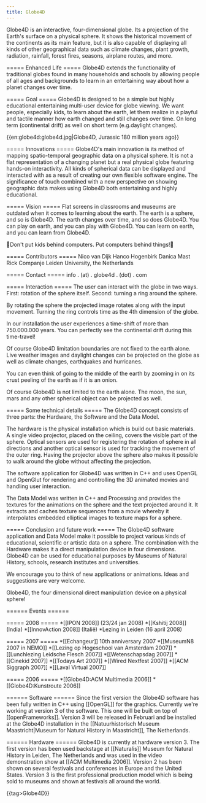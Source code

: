 ```yaml
---
title: Globe4D
---
```

Globe4D is an interactive, four-dimensional globe. Its a projection of the Earth's surface on a physical sphere. It shows the historical movement of the continents as its main feature, but it is also capable of displaying all kinds of other geographical data such as climate changes, plant growth, radiation, rainfall, forest fires, seasons, airplane routes, and more.

===== Enhanced Life =====
Globe4D extends the functionality of traditional globes found in many households and schools by allowing people of all ages and backgrounds to learn in an entertaining way about how a planet changes over time.

===== Goal =====
Globe4D is designed to be a simple but highly educational entertaining multi-user device for globe viewing. We want people, especially kids, to learn about the earth, let them realize in a playful and tactile manner how earth changed and still changes over time. On long term (continental drift) as well on short term (e.g.daylight changes).

{{en:globe4d:globe4d.jpg|Globe4D, Jurassic 180 million years ago}}

===== Innovations =====
Globe4D's main innovation is its method of mapping spatio-temporal geographic data on a physical sphere. It is not a flat representation of a changing planet but a real physical globe featuring hands-on interactivity. All kinds of spherical data can be displayed and interacted with as a result of creating our own flexible software engine. The significance of touch combined with a new perspective on showing geographic data makes using Globe4D both entertaining and highly educational.

===== Vision =====
Flat screens in classrooms and museums are outdated when it comes to learning about the earth. The earth is a sphere, and so is Globe4D. The earth changes over time, and so does Globe4D. You can play on earth, and you can play with Globe4D. You can learn on earth, and you can learn from Globe4D.

Don't put kids behind computers. Put computers behind things!

===== Contributors =====
Nico van Dijk
Hanco Hogenbirk
Danica Mast
Rick Companje
Leiden University, the Netherlands

===== Contact =====
info . (at) . globe4d . (dot) . com

===== Interaction =====
The user can interact with the globe in two ways. First: rotation of the sphere itself. Second: turning a ring around the sphere.

By rotating the sphere the projected image rotates along with the input movement. Turning the ring controls time as the 4th dimension of the globe.

In our installation the user experiences a time-shift of more than 750.000.000 years. You can perfectly see the continental drift during this time-travel!

Of course Globe4D limitation boundaries are not fixed to the earth alone. Live weather images and daylight changes can be projected on the globe as well as climate changes, earthquakes and hurricanes.

You can even think of going to the middle of the earth by zooming in on its crust peeling of the earth as if it is an onion.

Of course Globe4D is not limited to the earth alone. The moon, the sun, mars and any other spherical object can be projected as well.

===== Some technical details =====
The Globe4D concept consists of three parts: the Hardware, the Software and the Data Model.

The hardware is the physical installation which is build out basic materials. A single video projector, placed on the ceiling, covers the visible part of the sphere. Optical sensors are used for registering the rotation of sphere in all directions and another optical sensor is used for tracking the movement of the outer ring. Having the projector above the sphere also makes it possible to walk around the globe without affecting the projection.

The software application for Globe4D was written in C++ and uses OpenGL and OpenGlut for rendering and controlling the 3D animated movies and handling user interaction.

The Data Model was written in C++ and Processing and provides the textures for the animations on the sphere and the text projected around it. It extracts and caches texture sequences from a movie whereby it interpolates embedded elliptical images to texture maps for a sphere.

===== Conclusion and future work =====
The Globe4D software application and Data Model make it possible to project various kinds of educational, scientific or artistic data on a sphere. The combination with the Hardware makes it a direct manipulation device in four dimensions. Globe4D can be used for educational purposes by Museums of Natural History, schools, research institutes and universities.

We encourage you to think of new applications or animations. Ideas and suggestions are very welcome.

Globe4D, the four dimensional direct manipulation device on a physical sphere!

====== Events ======

===== 2008 =====
*[[IPON 2008]] (23/24 jan 2008)
*[[Kshitij 2008]] (India)
*[[InnovAction 2008]] (Italië)
*Lezing in Leiden (16 april 2008)


===== 2007 =====
*[[Echangeur]] 10th anniversary 2007
*[[MuseumN8 2007 in NEMO]]
*[[Lezing op Hogeschool van Amsterdam 2007]]
*[[Lunchlezing Leidsche Flesch 2007]]
*[[Wetenschapsdag 2007]]
*[[Cinekid 2007]]
*[[Todays Art 2007]]
*[[Wired Nextfest 2007]]
*[[ACM Siggraph 2007]]
*[[Laval Virtual 2007]]

===== 2006 =====
*[[Globe4D:ACM Multimedia 2006]]
*[[Globe4D:Kunstroute 2006]]

====== Software ======
Since the first version the Globe4D software has been fully written in C++ using [[OpenGL]] for the graphics. Currently we're working at version 3 of the software. This one will be built on top of [[openFrameworks]]. Version 3 will be released in Februari and be installed at the Globe4D installation in the [[Natuurhistorisch Museum Maastricht|Museum for Natural History in Maastricht]], The Netherlands.

====== Hardware ======
Globe4D is currently at hardware version 3. The first version has been used backstage at [[Naturalis]] Museum for Natural History in Leiden, The Netherlands and was used in the video demonstration show at [[ACM Multimedia 2006]]. Version 2 has been shown on several festivals and conferences in Europe and the United States. Version 3 is the first professional production model which is being sold to museums and shown at festivals all around the world.

{{tag>Globe4D}}
